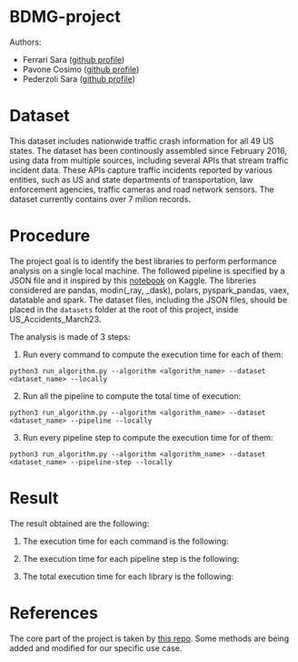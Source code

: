 # BDMG-project

Authors: 
- Ferrari Sara ([github profile](https://github.com/saraferrari))
- Pavone Cosimo ([github profile](https://github.com/cosimop2000))
- Pederzoli Sara ([github profile](https://github.com/sarapeddy))

# Dataset

This dataset includes nationwide traffic crash information for all 49 US states. The dataset has been continously assembled since February 2016, using data from multiple sources, including several APIs that stream traffic incident data. These APIs capture traffic incidents reported by various entities, such as US and state departments of transportation, law enforcement agencies, traffic cameras and road network sensors. The dataset currently contains over 7 milion records. 


# Procedure 

The project goal is to identify the best libraries to perform performance analysis on a single local machine. The followed pipeline is specified by a JSON file and it inspired by this [notebook](https://www.kaggle.com/code/michaelbryantds/eda-of-vehicle-accident-data) on Kaggle. The libreries considered are pandas, modin(_ray, _dask), polars, pyspark_pandas, vaex, datatable and spark.
The dataset files, including the JSON files, should be placed in the `datasets` folder at the root of this project, inside US_Accidents_March23. 

The analysis is made of 3 steps:

1. Run every command to compute the execution time for each of them:
```
python3 run_algorithm.py --algorithm <algorithm_name> --dataset <dataset_name> --locally
```

2. Run all the pipeline to compute the total time of execution:
```
python3 run_algorithm.py --algorithm <algorithm_name> --dataset <dataset_name> --pipeline --locally
```

3. Run every pipeline step to compute the execution time for of them:
```
python3 run_algorithm.py --algorithm <algorithm_name> --dataset <dataset_name> --pipeline-step --locally
```

# Result
The result obtained are the following:

1. The execution time for each command is the following:  
  
2. The execution time for each pipeline step is the following:

3. The total execution time for each library is the following:




# References

The core part of the project is taken by [this repo](https://github.com/dbmodena/bento). Some methods are being added and modified for our specific use case.
